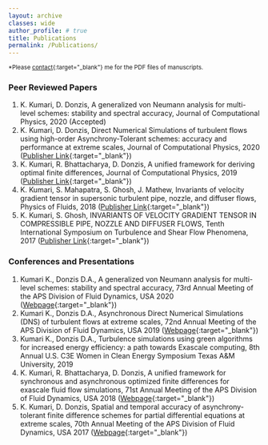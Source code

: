 ```yaml
---
layout: archive
classes: wide
author_profile: # true
title: Publications
permalink: /Publications/
---
```

<sup>*Please [contact](https://komal-kgp.github.io/Contact/){:target="_blank"} me for the PDF files of manuscripts.</sup>
### Peer Reviewed Papers
1. K. Kumari, D. Donzis,  A generalized von Neumann analysis for multi-level schemes: stability and spectral accuracy, Journal of Computational Physics, 2020 (Accepted)
1. K. Kumari, D. Donzis,  Direct Numerical Simulations of turbulent flows using high-order Asynchrony-Tolerant schemes: accuracy and performance at extreme scales, Journal of Computational Physics, 2020 ([Publisher Link](https://doi.org/10.1016/j.jcp.2020.109626){:target="_blank"})
1. K. Kumari, R. Bhattacharya, D. Donzis, A unified framework for deriving optimal finite differences, Journal of Computational Physics, 2019 ([Publisher Link](https://doi.org/10.1016/j.jcp.2019.108957){:target="_blank"})
1. K. Kumari, S. Mahapatra, S. Ghosh, J. Mathew, Invariants of velocity gradient tensor in supersonic turbulent pipe, nozzle, and diffuser flows, Physics of Fluids, 2018  ([Publisher Link](https://doi.org/10.1063/1.5004468){:target="_blank"})
1. K. Kumari, S. Ghosh, INVARIANTS OF VELOCITY GRADIENT TENSOR IN COMPRESSIBLE PIPE, NOZZLE AND DIFFUSER FLOWS, Tenth International Symposium on Turbulence and Shear Flow Phenomena, 2017  ([Publisher Link](http://tsfp10.org/TSFP10_program/2/121.pdf){:target="_blank"})

### Conferences and Presentations
1. Kumari K., Donzis D.A., A generalized von Neumann analysis for multi-level schemes: stability and spectral accuracy, 73rd Annual Meeting of the APS Division of Fluid Dynamics, USA 2020 ([Webpage](https://meetings.aps.org/Meeting/DFD19/Session/B19.7){:target="_blank"})
1. Kumari K., Donzis D.A., Asynchronous Direct Numerical Simulations (DNS) of turbulent flows at extreme scales, 72nd Annual Meeting of the APS Division of Fluid Dynamics, USA 2019 ([Webpage](https://meetings.aps.org/Meeting/DFD19/Session/B19.7){:target="_blank"})
1. Kumari K., Donzis D.A., Turbulence simulations using green algorithms for increased energy efficiency: a path towards Exascale computing, 8th Annual U.S. C3E Women in Clean Energy Symposium Texas A&M University, 2019
1. K. Kumari, R. Bhattacharya, D. Donzis, A unified framework for synchronous and asynchronous optimized finite differences for exascale fluid flow simulations, 71st Annual Meeting of the APS Division of Fluid Dynamics, USA 2018 ([Webpage](https://meetings.aps.org/Meeting/DFD18/Session/E31.6){:target="_blank"})
1. K. Kumari, D. Donzis, Spatial and temporal accuracy of asynchrony-tolerant finite difference schemes for partial differential equations at extreme scales, 70th Annual Meeting of the APS Division of Fluid Dynamics, USA 2017 ([Webpage](http://meetings.aps.org/Meeting/DFD17/Session/M30.7){:target="_blank"})
